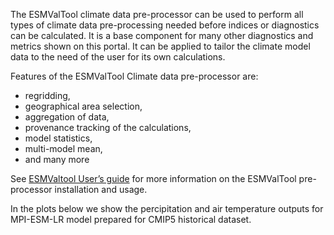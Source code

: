 The ESMValTool climate data pre-processor can be used to perform all types of climate data pre-processing needed before indices or diagnostics can be calculated. It is a base component for many other diagnostics and metrics shown on this portal. It can be applied to tailor the climate model data to the need of the user for its own calculations.

Features of the ESMValTool Climate data pre-processor are:
* regridding,
* geographical area selection,
* aggregation of data,
* provenance tracking of the calculations,
* model statistics,
* multi-model mean,
* and many more

See [ESMValtool User’s guide](https://esmvaltool.readthedocs.io) for more information on the ESMValTool pre-processor installation and usage.

In the plots below we show the percipitation and air temperature outputs for MPI-ESM-LR model prepared for CMIP5 historical dataset.

